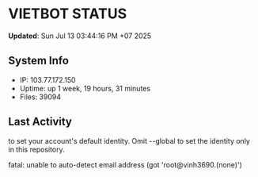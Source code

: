 # VIETBOT STATUS
**Updated**: Sun Jul 13 03:44:16 PM +07 2025

## System Info
- IP: 103.77.172.150
- Uptime: up 1 week, 19 hours, 31 minutes
- Files: 39094

## Last Activity

to set your account's default identity.
Omit --global to set the identity only in this repository.

fatal: unable to auto-detect email address (got 'root@vinh3690.(none)')
